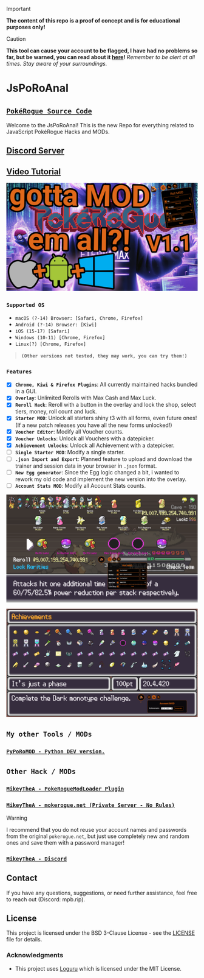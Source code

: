 > [!IMPORTANT]  
> **The content of this repo is a proof of concept and is for educational purposes only!**

> [!CAUTION]
> **This tool can cause your account to be flagged, I have had no problems so far, but be warned, you can read about it [here](https://www.reddit.com/r/pokerogue/comments/1d8ldlw/a_cheating_and_account_deletionwipe_followup/)!**
> _Remember to be alert at all times. Stay aware of your surroundings._

# JsPoRoAnal

## [`PokéRogue Source Code`](https://github.com/pagefaultgames/pokerogue/tree/main/src)

Welcome to the JsPoRoAnal! This is the new Repo for everything related to JavaScript PokéRogue Hacks and MODs.

## [Discord Server](https://discord.gg/rsNPUcbrPT)

## [Video Tutorial](https://youtu.be/L_c9TXFbDIM)

[![Video Tutorial](./resources/thumbnail.png)](https://youtu.be/L_c9TXFbDIM)

### `Supported OS`

-   `macOS (?-14) Browser: [Safari, Chrome, Firefox]`
-   `Android (?-14) Browser: [Kiwi]`
-   `iOS (15-17) [Safari]`
-   `Windows (10-11) [Chrome, Firefox]`
-   `Linux(?) [Chrome, Firefox]`
> **`(Other versions not tested, they may work, you can try them!)`**

### `Features`

-   [x] **`Chrome, Kiwi & Firefox Plugins`**: All currently maintained hacks bundled in a GUI.
-   [x] **`Overlay`**: Unlimited Rerolls with Max Cash and Max Luck.
-   [x] **`Reroll Hack`**: Reroll with a button in the overlay and lock the shop, select tiers, money, roll count and luck.
-   [x] **`Starter MOD`**: Unlock all starters shiny t3 with all forms, even future ones! (If a new patch releases you have all the new forms unlocked!)
-   [x] **`Voucher Editor`**: Modify all Voucher counts.
-   [x] **`Voucher Unlocks`**: Unlock all Vouchers with a datepicker.
-   [x] **`Achievement Unlocks`**: Unlock all Achievement with a datepicker.
-   [ ] **`Single Starter MOD`**: Modify a single starter.
-   [ ] **`.json Import and Export`**: Planned feature to upload and download the trainer and session data in your browser in `.json` format.
-   [ ] **`New Egg generator`**: Since the Egg logic changed a bit, i wanted to rework my old code and implement the new version into the overlay.
-   [ ] **`Account Stats MOD`**: Modify all Account Stats counts.

![NEW GUI ALL ACHIVEMENTS](./resources/roll_hack.png)

![NEW GUI ROLL HACK](./resources/all_achv_hack.png)

## `My other Tools / MODs`

### [`PyPoRoMOD - Python DEV version.`](https://github.com/PokeRogueMOD/PyPoRoMOD)

## `Other Hack / MODs`

### [`MikeyTheA - PokeRogueModLoader Plugin`](https://github.com/MikeyTheA/PokeRogueModLoader)

### [`MikeyTheA - mokerogue.net (Private Server - No Rules)`](https://mokerogue.net/)

> [!WARNING]  
> I recommend that you do not reuse your account names and passwords from the original `pokerogue.net`, but just use completely new and random ones and save them with a password manager!

### [`MikeyTheA - Discord`](https://discord.gg/7kc2EYjPGQ)

## Contact

If you have any questions, suggestions, or need further assistance, feel free to reach out (Discord: mpb.rip).

## License

This project is licensed under the BSD 3-Clause License - see the [LICENSE](LICENSE) file for details.

### Acknowledgments

-   This project uses [Loguru](https://github.com/Delgan/loguru) which is licensed under the MIT License.
